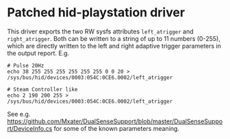 Patched hid-playstation driver
==============================

This driver exports the two RW sysfs attributes `left_atrigger` and
`right_atrigger`. Both can be written to a string of up to 11 numbers
(0-255), which are directly written to the left and right adaptive
trigger parameters in the output report. E.g.

```
# Pulse 20Hz
echo 38 255 255 255 255 255 255 0 0 20 > /sys/bus/hid/devices/0003:054C:0CE6.0002/left_atrigger

# Steam Controller like
echo 2 190 200 255 > /sys/bus/hid/devices/0003:054C:0CE6.0002/left_atrigger
```

See e.g. https://github.com/Mxater/DualSenseSupport/blob/master/DualSenseSupport/DeviceInfo.cs
for some of the known parameters meaning.
